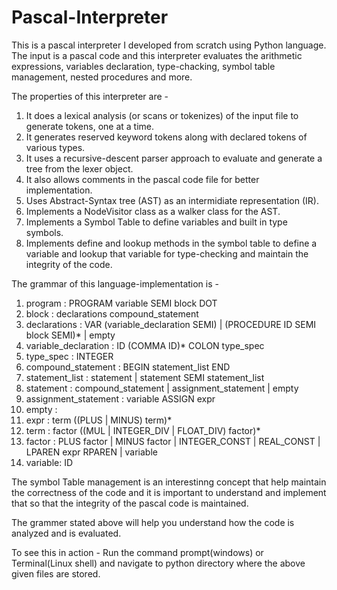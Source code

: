 # Pascal-Interpreter

This is a pascal interpreter I developed from scratch using Python language. The input is a pascal code and this interpreter 
evaluates the arithmetic expressions, variables declaration, type-chacking, symbol table management, nested procedures and more.

The properties of this interpreter are - 
1. It does a lexical analysis (or scans or tokenizes) of the input file to generate tokens, one at a time.
2. It generates reserved keyword tokens along with declared tokens of various types. 
3. It uses a recursive-descent parser approach to evaluate and generate a tree from the lexer object.
4. It also allows comments in the pascal code file for better implementation.
5. Uses Abstract-Syntax tree (AST) as an intermidiate representation (IR).
6. Implements a NodeVisitor class as a walker class for the AST.
7. Implements a Symbol Table to define variables and built in type symbols. 
8. Implements define and lookup methods in the symbol table to define a variable and lookup that variable for type-checking and maintain the integrity of the code.

The grammar of this language-implementation is -

1. program : PROGRAM variable SEMI block DOT
2. block : declarations compound_statement
3. declarations : VAR (variable_declaration SEMI) | (PROCEDURE ID SEMI block SEMI)* | empty
4. variable_declaration : ID (COMMA ID)* COLON type_spec
5. type_spec : INTEGER
6. compound_statement : BEGIN statement_list END
7. statement_list : statement | statement SEMI statement_list
8. statement : compound_statement | assignment_statement | empty
9. assignment_statement : variable ASSIGN expr
10. empty :
11. expr : term ((PLUS | MINUS) term)*
12. term : factor ((MUL | INTEGER_DIV | FLOAT_DIV) factor)*
13. factor : PLUS factor
             | MINUS factor
             | INTEGER_CONST
             | REAL_CONST
             | LPAREN expr RPAREN
             | variable
14. variable: ID

The symbol Table management is an interestinng concept that help maintain the correctness of the code and it is important to understand and implement that so that the integrity of the pascal code is maintained.

The grammer stated above will help you understand how the code is analyzed and is evaluated. 

To see this in action - 
Run the command prompt(windows) or Terminal(Linux shell) and navigate to python directory where the above given files are stored. 

